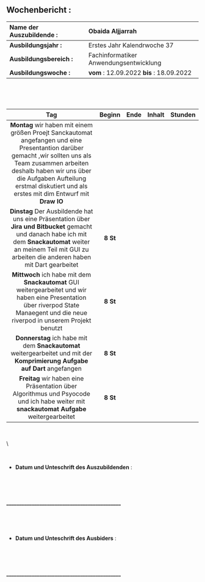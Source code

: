 ## Wochenbericht :

| **Name der Auszubildende :** | Obaida Aljjarrah |
|:--------|:--------|
| **Ausbildungsjahr :** | Erstes Jahr Kalendrwoche 37 |  
| **Ausbildungsbereich :** | Fachinformatiker Anwendungsentwicklung |  
| **Ausbildungswoche :** | **vom** : 12.09.2022 **bis** : 18.09.2022 |



&nbsp;

&nbsp;

|**Tag**|**Beginn**|**Ende**|**Inhalt**|**Stunden**|
|:---:|:---:|:---:|:----------------|:---:|
|**Montag** wir haben mit einem größen Proejt Sanckautomat angefangen und eine Presentantion darüber gemacht ,wir sollten uns als Team zusammen arbeiten deshalb haben wir uns über die Aufgaben Aufteilung erstmal diskutiert und als erstes mit dim Entwurf mit **Draw IO** 
| **Dinstag**  Der Ausbildende hat uns eine Präsentation über **Jira und Bitbucket** gemacht und danach habe ich mit dem **Snackautomat**  weiter an meinem Teil mit GUI zu arbeiten die anderen haben mit Dart gearbeitet | **8 St** |
| **Mittwoch**  ich habe mit dem **Snackautomat** GUI weitergearbeitet und wir haben eine Presentation über riverpod State Manaegent und die neue riverpod in unserem Projekt benutzt  | **8 St** |
| **Donnerstag**  ich habe mit dem **Snackautomat** weitergearbeitet und mit der **Komprimierung Aufgabe auf Dart** angefangen  | **8 St** |
| **Freitag** wir haben eine Präsentation über Algorithmus und Psyocode und ich habe weiter mit **snackautomat Aufgabe** weitergearbeitet | **8 St** |



&nbsp;

\

&nbsp;

* **Datum und Unteschrift des Auszubildenden** :    

&nbsp;

&nbsp;



**_____________________________________________**

&nbsp;

&nbsp;

* **Datum und Unteschrift des Ausbiders** :

&nbsp;

&nbsp;



**_____________________________________________**